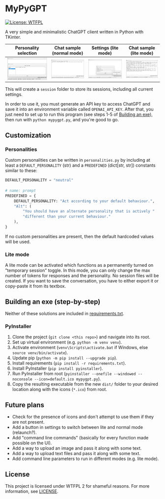 # MyPyGPT

[![License: WTFPL](https://img.shields.io/badge/License-WTFPL-lightyellow.svg)](http://www.wtfpl.net/about/)

A very simple and minimalistic ChatGPT client written in Python with TKinter.

|     Personality selection      |   Chat sample (normal mode)    |      Settings (lite mode)      |    Chat sample (lite mode)     |
| :----------------------------: | :----------------------------: | :----------------------------: | :----------------------------: |
| [![pics/mypygpt-1.png](pics/mypygpt-1.png)](pics/mypygpt-1.png) | [![pics/mypygpt-2.png](pics/mypygpt-2.png)](pics/mypygpt-2.png) | [![pics/mypygpt-3.png](pics/mypygpt-3.png)](pics/mypygpt-3.png) | [![pics/mypygpt-4.png](pics/mypygpt-4.png)](pics/mypygpt-4.png) |

This will create a `session` folder to store its sessions, including all current settings.

In order to use it, you must generate an API key to access ChatGPT and save it into an environment variable called `OPENAI_API_KEY`. After that, you just need to set up to run this program (see steps 1-5 of [Building an exe](#building-an-exe-step-by-step)), then run with `python mypygpt.py`, and you're good to go.

## Customization

### Personalities

Custom personalities can be written in `personalities.py` by including at least a `DEFAULT_PERSONALITY` (str) and a `PREDEFINED` (dict[str, str]) constants similar to these:

```python
DEFAULT_PERSONALITY = "neutral"

# name: prompt
PREDEFINED = {
    DEFAULT_PERSONALITY: "Act according to your default behaviour.",
    "Alt": (
        "You should have an alternate personality that is actively "
        "different than your current behaviour."
    ),
}
```

If no custom personalities are present, then the default hardcoded values will be used.

### Lite mode

A lite mode can be activated which functions as a permanently turned on "temporary session" toggle. In this mode, you can only change the max number of tokens for responses and the personality.
No session files will be created. If you want to save the conversation, you have to either export it or copy-paste it from its textbox.

## Building an exe (step-by-step)

Neither of these solutions are included in [requirements.txt](./requirements.txt).

### PyInstaller

1. Clone the project (`git clone <this repo>`) and navigate into its root.
2. Set up virtual environment (e.g. `python -m venv venv`).
3. Activate environment (`venv\Scripts\activate.bat` if Windows, else `source venv/bin/activate`).
4. Update pip (`python -m pip install --upgrade pip`).
5. Install requirements (`pip install -r requirements.txt`).
6. Install PyInstaller (`pip install pyinstaller`).
7. Run PyInstaller from root (`pyinstaller --onefile --windowed --noconsole --icon=default.ico mypygpt.py`).
8. Copy the resulting executable from the new `dist/` folder to your desired location along with the icons (`*.ico`) from root.

<!--
### Nuitka

1. Clone the project (`git clone <this repo>`) and navigate into its root.
2. Set up virtual environment (e.g. `python -m venv venv`).
3. Activate environment (`venv\Scripts\activate.bat` if Windows, else `source venv/bin/activate`).
4. Update pip (`python -m pip install --upgrade pip`).
5. Install requirements (`pip install -r requirements.txt`).
6. Install Nuitka (`pip install nuitka`)
7. (optional) You may need to disable anti-virus (incl. Windows Defender) to scan the build folders (`mypygpt.build`, `mypygpt.dist`, `mypygpt.onefile-build`).
8. Run Nuitka from root (`python -m nuitka --follow-imports --mode=onefile --windows-icon-from-ico=icons/default.ico --include-data-dir=icons=icons --enable-plugin=tk-inter mypygpt.py`)
8. Copy the resulting executable from the new `mypygpt.dist/` folder to your desired location along with the icons (`*.ico`) from root.
-->

## Future plans

- Check for the presence of icons and don't attempt to use them if they are not present.
- Add a button in settings to switch between lite and normal mode (relaunch?).
- Add "command line commands" (basically for every function made possible on the UI).
- Add a way to upload an image and pass it along with some text.
- Add a way to upload text files and pass it along with some text.
- Add command line parameters to run in different modes (e.g. lite mode).

## License

This project is licensed under WTFPL 2 for shameful reasons. For more information, see [LICENSE](./LICENSE).
